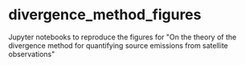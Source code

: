 # divergence_method_figures
Jupyter notebooks to reproduce the figures for "On the theory of the divergence method for quantifying source emissions from satellite observations"
